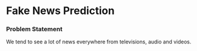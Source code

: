# Fake News Prediction

### Problem Statement 

We tend to see a lot of news everywhere from televisions, audio and videos. 
